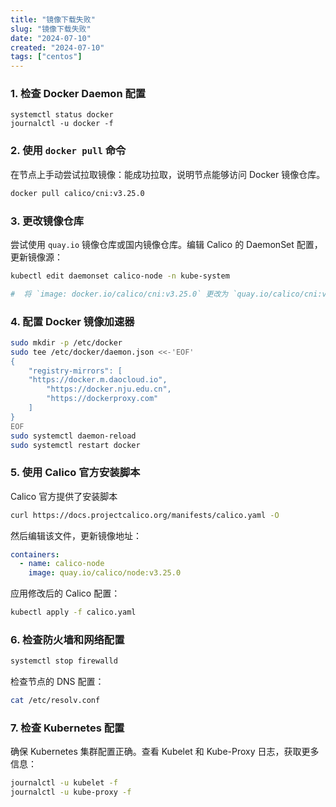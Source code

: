 ```yaml
---
title: "镜像下载失败"
slug: "镜像下载失败"
date: "2024-07-10"
created: "2024-07-10"
tags: ["centos"]
---
```


### 1. 检查 Docker Daemon  配置

```
systemctl status docker
journalctl -u docker -f
```

### 2. 使用 `docker pull` 命令
在节点上手动尝试拉取镜像：能成功拉取，说明节点能够访问 Docker 镜像仓库。
```sh
docker pull calico/cni:v3.25.0
```

### 3. 更改镜像仓库
尝试使用 `quay.io` 镜像仓库或国内镜像仓库。编辑 Calico 的 DaemonSet 配置，更新镜像源：
```sh
kubectl edit daemonset calico-node -n kube-system

#  将 `image: docker.io/calico/cni:v3.25.0` 更改为 `quay.io/calico/cni:v3.25.0` 或其他可用镜像源。
```

### 4. 配置 Docker 镜像加速器
```sh
sudo mkdir -p /etc/docker
sudo tee /etc/docker/daemon.json <<-'EOF'
{
	"registry-mirrors": [
	"https://docker.m.daocloud.io",
        "https://docker.nju.edu.cn",
        "https://dockerproxy.com"    
	]
}
EOF
sudo systemctl daemon-reload
sudo systemctl restart docker
```

### 5. 使用 Calico 官方安装脚本
Calico 官方提供了安装脚本
```sh
curl https://docs.projectcalico.org/manifests/calico.yaml -O
```
然后编辑该文件，更新镜像地址：
```yaml
containers:
  - name: calico-node
    image: quay.io/calico/node:v3.25.0
```
应用修改后的 Calico 配置：
```sh
kubectl apply -f calico.yaml
```

### 6. 检查防火墙和网络配置
```sh
systemctl stop firewalld
```
检查节点的 DNS 配置：
```sh
cat /etc/resolv.conf
```
### 7. 检查 Kubernetes 配置
确保 Kubernetes 集群配置正确。查看 Kubelet 和 Kube-Proxy 日志，获取更多信息：
```sh
journalctl -u kubelet -f
journalctl -u kube-proxy -f
```
